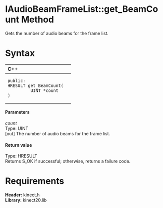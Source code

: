 IAudioBeamFrameList::get\_BeamCount Method  
==========================================  

Gets the number of audio beams for the frame list. <span id="syntaxSection"></span>

Syntax  
======  

<table>
<colgroup>
<col width="100%" />
</colgroup>
<thead>
<tr class="header">
<th align="left">C++</th>
</tr>
</thead>
<tbody>
<tr class="odd">
<td align="left"><pre><code>public:  
HRESULT get_BeamCount(  
         UINT *count  
)</code></pre></td>
</tr>
</tbody>
</table>

<span id="ID4EG"></span>
#### Parameters  

*count*    
Type: UINT  
[out] The number of audio beams for the frame list.  

<span id="ID4EP"></span>
#### Return value  

Type: HRESULT  
Returns S\_OK if successful; otherwise, returns a failure code.  

<span id="requirements"></span>

Requirements  
============  

**Header:** kinect.h  
**Library:** kinect20.lib  



<!--Please do not edit the data in the comment block below.-->
<!--
TOCTitle : get_BeamCount Method
RLTitle : IAudioBeamFrameList::get_BeamCount Method
KeywordK : get_BeamCount method
KeywordK : IAudioBeamFrameList::get_BeamCount method
KeywordF : IAudioBeamFrameList::get_BeamCount
KeywordF : get_BeamCount
KeywordF : Microsoft.Kinect.kinect.IAudioBeamFrameList.get_BeamCount(UINT@)
KeywordA : M:Microsoft.Kinect.kinect.IAudioBeamFrameList.get_BeamCount(UINT@)
AssetID : M:Microsoft.Kinect.kinect.IAudioBeamFrameList.get_BeamCount(UINT@)
Locale : en-us
CommunityContent : 1
APIType : Managed
APILocation : 
APIName : Microsoft.Kinect.kinect.IAudioBeamFrameList::get_BeamCount
TargetOS : Windows
TopicType : kbSyntax
DevLang : C++
DocSet : K4Wv2
ProjType : K4Wv2Proj
Technology : Kinect for Windows
Product : Kinect for Windows SDK v2
productversion : 20
-->
